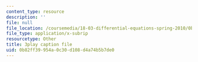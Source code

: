 ```yaml
---
content_type: resource
description: ''
file: null
file_location: /coursemedia/18-03-differential-equations-spring-2010/0b82ff39954a0c30d108d4a74b5b7de0_MCrDzhpu3-s.srt
file_type: application/x-subrip
resourcetype: Other
title: 3play caption file
uid: 0b82ff39-954a-0c30-d108-d4a74b5b7de0
---
```

